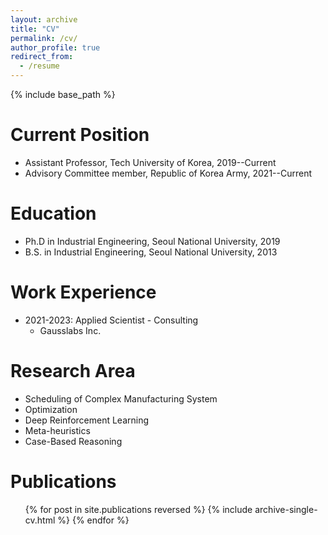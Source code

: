 ```yaml
---
layout: archive
title: "CV"
permalink: /cv/
author_profile: true
redirect_from:
  - /resume
---
```


{% include base_path %}

Current Position
======
* Assistant Professor, Tech University of Korea, 2019--Current
* Advisory Committee member, Republic of Korea Army, 2021--Current

Education
======
* Ph.D in Industrial Engineering, Seoul National University, 2019
* B.S. in Industrial Engineering, Seoul National University, 2013

Work Experience
======
* 2021-2023: Applied Scientist - Consulting
  * Gausslabs Inc.

Research Area
======
* Scheduling of Complex Manufacturing System
* Optimization
* Deep Reinforcement Learning
* Meta-heuristics
* Case-Based Reasoning
  
    
Publications
======
  <ul>{% for post in site.publications reversed %}
    {% include archive-single-cv.html %}
  {% endfor %}</ul>

<!--  
Talks
======
  <ul>{% for post in site.talks reversed %}
    {% include archive-single-talk-cv.html  %}
  {% endfor %}</ul>
  
Teaching
======
  <ul>{% for post in site.teaching reversed %}
    {% include archive-single-cv.html %}
  {% endfor %}</ul>
  
Service and leadership
======
* Currently signed in to 43 different slack teams
-->
